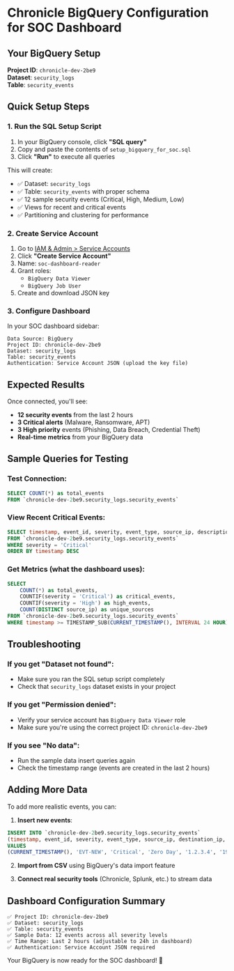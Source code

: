 # Chronicle BigQuery Configuration for SOC Dashboard

## Your BigQuery Setup

**Project ID**: `chronicle-dev-2be9`  
**Dataset**: `security_logs`  
**Table**: `security_events`

## Quick Setup Steps

### 1. Run the SQL Setup Script

1. In your BigQuery console, click **"SQL query"**
2. Copy and paste the contents of `setup_bigquery_for_soc.sql`
3. Click **"Run"** to execute all queries

This will create:
- ✅ Dataset: `security_logs`
- ✅ Table: `security_events` with proper schema
- ✅ 12 sample security events (Critical, High, Medium, Low)
- ✅ Views for recent and critical events
- ✅ Partitioning and clustering for performance

### 2. Create Service Account

1. Go to [IAM & Admin > Service Accounts](https://console.cloud.google.com/iam-admin/serviceaccounts?project=chronicle-dev-2be9)
2. Click **"Create Service Account"**
3. Name: `soc-dashboard-reader`
4. Grant roles:
   - `BigQuery Data Viewer`
   - `BigQuery Job User`
5. Create and download JSON key

### 3. Configure Dashboard

In your SOC dashboard sidebar:

```
Data Source: BigQuery
Project ID: chronicle-dev-2be9
Dataset: security_logs
Table: security_events
Authentication: Service Account JSON (upload the key file)
```

## Expected Results

Once connected, you'll see:
- **12 security events** from the last 2 hours
- **3 Critical alerts** (Malware, Ransomware, APT)
- **3 High priority** events (Phishing, Data Breach, Credential Theft)
- **Real-time metrics** from your BigQuery data

## Sample Queries for Testing

### Test Connection:
```sql
SELECT COUNT(*) as total_events
FROM `chronicle-dev-2be9.security_logs.security_events`
```

### View Recent Critical Events:
```sql
SELECT timestamp, event_id, severity, event_type, source_ip, description
FROM `chronicle-dev-2be9.security_logs.security_events`
WHERE severity = 'Critical'
ORDER BY timestamp DESC
```

### Get Metrics (what the dashboard uses):
```sql
SELECT 
    COUNT(*) as total_events,
    COUNTIF(severity = 'Critical') as critical_events,
    COUNTIF(severity = 'High') as high_events,
    COUNT(DISTINCT source_ip) as unique_sources
FROM `chronicle-dev-2be9.security_logs.security_events`
WHERE timestamp >= TIMESTAMP_SUB(CURRENT_TIMESTAMP(), INTERVAL 24 HOUR)
```

## Troubleshooting

### If you get "Dataset not found":
- Make sure you ran the SQL setup script completely
- Check that `security_logs` dataset exists in your project

### If you get "Permission denied":
- Verify your service account has `BigQuery Data Viewer` role
- Make sure you're using the correct project ID: `chronicle-dev-2be9`

### If you see "No data":
- Run the sample data insert queries again
- Check the timestamp range (events are created in the last 2 hours)

## Adding More Data

To add more realistic events, you can:

1. **Insert new events**:
```sql
INSERT INTO `chronicle-dev-2be9.security_logs.security_events` 
(timestamp, event_id, severity, event_type, source_ip, destination_ip, status, description)
VALUES 
(CURRENT_TIMESTAMP(), 'EVT-NEW', 'Critical', 'Zero Day', '1.2.3.4', '192.168.1.10', 'Active', 'New threat detected');
```

2. **Import from CSV** using BigQuery's data import feature

3. **Connect real security tools** (Chronicle, Splunk, etc.) to stream data

## Dashboard Configuration Summary

```
✅ Project ID: chronicle-dev-2be9
✅ Dataset: security_logs  
✅ Table: security_events
✅ Sample Data: 12 events across all severity levels
✅ Time Range: Last 2 hours (adjustable to 24h in dashboard)
✅ Authentication: Service Account JSON required
```

Your BigQuery is now ready for the SOC dashboard! 🚀
